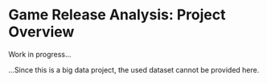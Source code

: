# Game Release Analysis: Project Overview

Work in progress...

...Since this is a big data project, the used dataset cannot be provided here.
